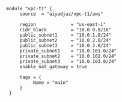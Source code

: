 
    module "vpc-t1" {
         source  = "aiyadjaz/vpc-t1/aws"
         
         region             = "us-east-1"
         cidr_block         = "10.0.0.0/16"
         public_subnet1     = "10.0.1.0/24"
         public_subnet2     = "10.0.2.0/24"
         public_subnet3     = "10.0.3.0/24"
         private_subnet1    = "10.0.101.0/24"
         private_subnet2    = "10.0.102.0/24"
         private_subnet3    = "10.0.103.0/24"
         enable_nat_gateway = true
    
         tags = {
              Name = "main"
         }
     }
